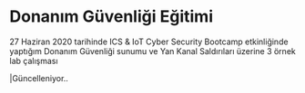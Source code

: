 # Donanım Güvenliği Eğitimi
27 Haziran 2020 tarihinde ICS &amp; IoT Cyber Security Bootcamp etkinliğinde yaptığım Donanım Güvenliği sunumu ve Yan Kanal Saldırıları üzerine 3 örnek lab çalışması

|Güncelleniyor..
